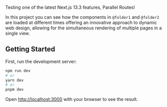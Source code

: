 Testing one of the latest Next.js 13.3 features, Parallel Routes!

In this project you can see how the components in `@folder1` and `@folder2` are loaded at different times offering an innovative approach to dynamic web design, allowing for the simultaneous rendering of multiple pages in a single view.

## Getting Started

First, run the development server:

```bash
npm run dev
# or
yarn dev
# or
pnpm dev
```

Open [http://localhost:3000](http://localhost:3000) with your browser to see the result.
